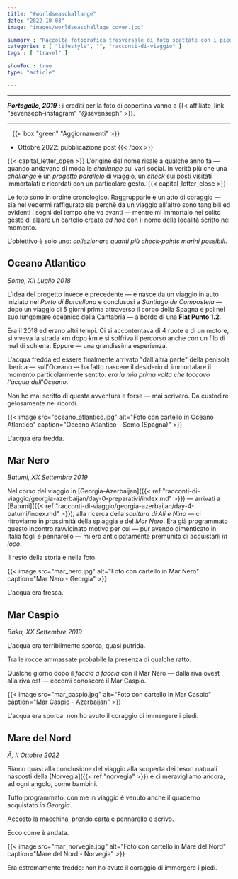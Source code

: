 ```yaml
---
title: "#worldseaschallange"
date: "2022-10-03"
image: "images/worldseaschallage_cover.jpg"

summary : "Raccolta fotografica trasversale di foto scattate con i piedi ammollo in vari mari del mondo. Una collezione, un annale di ricordi, perchè ad ogni foto con cartello corrisponde un preciso momento del viaggio o di un avventura che mi piace ricordare."
categories : [ "lifestyle", "", "racconti-di-viaggio" ]
tags : [ "travel" ]

showToc : true
type: "article"

---
```

* * *
**_Portogallo, 2019_** : i crediti per la foto di copertina vanno a {{< affiliate_link "sevenseph-instagram" "@sevenseph" >}}.
` `
* * *

` `
{{< box "green" "Aggiornamenti" >}}
* Ottobre 2022: pubblicazione post
{{< /box >}}

{{< capital_letter_open >}}
L'origine del nome risale a qualche anno fa ― quando andavano di moda le _challange_ sui vari social. In verità più che una _challange_ è un _progetto parallelo_ di viaggio, un _check_ sui posti visitati immortalati e ricordati con un particolare gesto.
{{< capital_letter_close >}}

Le foto sono in ordine cronologico.
Raggrupparle è un atto di coraggio ― sia nel vedermi raffigurato sia perchè da un viaggio all'altro sono tangibili ed evidenti i segni del tempo che va avanti ― mentre mi immortalo nel solito gesto di alzare un cartello creato _ad hoc_ con il nome della località scritto nel momento.

L'obiettivo è solo uno: *collezionare quanti più check-points marini possibili*.

## Oceano Atlantico

_Somo, XII Luglio 2018_

L'idea del progetto invece è precedente ― e nasce da un viaggio in auto iniziato nel *Porto di Barcellona* e conclusosi a *Santiago de Compostela* ― dopo un viaggio di 5 giorni prima attraverso il corpo della Spagna e poi nel suo lungomare oceanico della Cantabria ― a bordo di una **Fiat Punto 1.2**.

Era il 2018 ed erano altri tempi. Ci si accontentava di 4 ruote e di un motore, si viveva la strada km dopo km e si soffriva il percorso anche con un filo di mal di schiena. Eppure ― una grandissima esperienza.

L'acqua fredda ed essere finalmente arrivato "dall'altra parte" della penisola Iberica ― sull'Oceano ― ha fatto nascere il desiderio di immortalare il momento particolarmente sentito: *era la mia prima volta che toccavo l'acqua dell'Oceano*.

Non ho mai scritto di questa avventura e forse ― mai scriverò.
Da custodire gelosamente nei ricordi.

{{< image src="oceano_atlantico.jpg" alt="Foto con cartello in Oceano Atlantico" caption="Oceano Atlantico - Somo (Spagna)" >}}

L'acqua era fredda.

## Mar Nero

_Batumi, XX Settembre 2019_

Nel corso del viaggio in [Georgia-Azerbaijan]({{< ref "racconti-di-viaggio/georgia-azerbaijan/day-0-preparativi/index.md" >}}) ― arrivati a [Batumi]({{< ref "racconti-di-viaggio/georgia-azerbaijan/day-4-batumi/index.md" >}}), alla ricerca della _scultura di Ali e Nino_ ― ci ritroviamo in prossimità della spiaggia e del *Mar Nero*.
Era già programmato questo incontro ravvicinato motivo per cui ― pur avendo dimenticato in Italia fogli e pennarello ― mi ero anticipatamente premunito di acquistarli _in loco_.

Il resto della storia è nella foto.

{{< image src="mar_nero.jpg" alt="Foto con cartello in Mar Nero" caption="Mar Nero - Georgia" >}}

L'acqua era fresca.

## Mar Caspio

_Baku, XX Settembre 2019_

L'acqua era terribilmente sporca, quasi putrida.

Tra le rocce ammassate probabile la presenza di qualche ratto.

Qualche giorno dopo il _faccia a faccia_ con il Mar Nero ― dalla riva ovest alla riva est ― eccomi conoscere il Mar Caspio.

{{< image src="mar_caspio.jpg" alt="Foto con cartello in Mar Caspio" caption="Mar Caspio - Azerbaijan" >}}

L'acqua era sporca: non ho avuto il coraggio di immergere i piedi.

## Mare del Nord

_Å, II Ottobre 2022_

Siamo quasi alla conclusione del viaggio alla scoperta dei tesori naturali nascosti della [Norvegia]({{< ref "norvegia" >}}) e ci meravigliamo ancora, ad ogni angolo, come bambini.

Tutto programmato: con me in viaggio è venuto anche il quaderno acquistato *in Georgia*.

Accosto la macchina, prendo carta e pennarello e scrivo.

Ecco come è andata.

{{< image src="mar_norvegia.jpg" alt="Foto con cartello in Mare del Nord" caption="Mare del Nord - Norvegia" >}}

Era estremamente freddo: non ho avuto il coraggio di immergere i piedi.